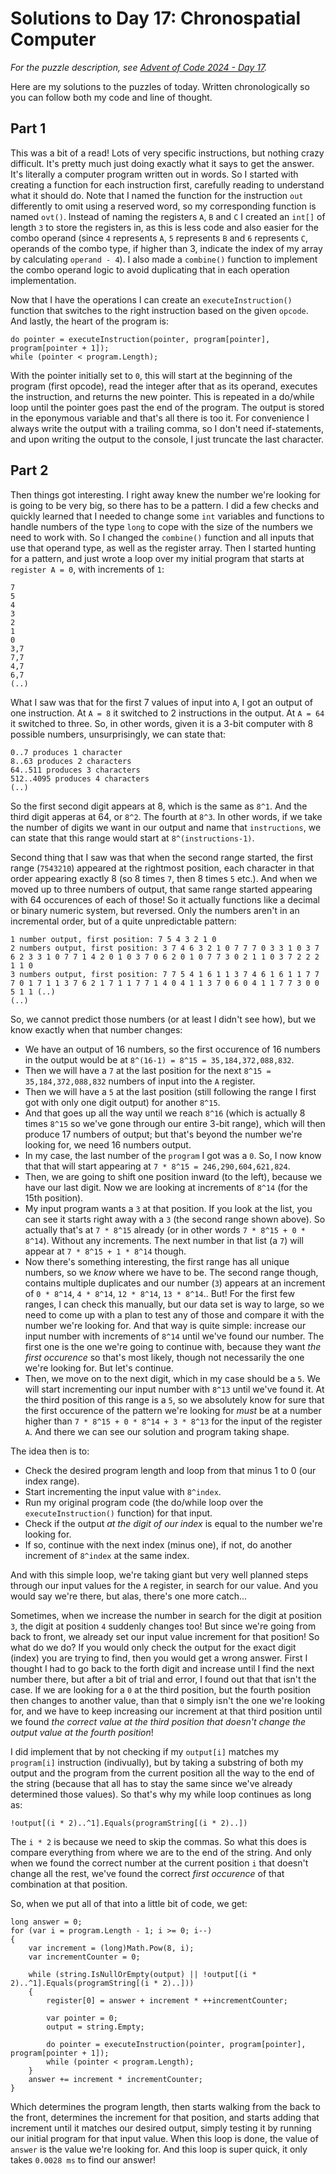 # Solutions to Day 17: Chronospatial Computer

*For the puzzle description, see [Advent of Code 2024 - Day 17](https://adventofcode.com/2024/day/17).*

Here are my solutions to the puzzles of today. Written chronologically so you can follow both my code and line of thought.

## Part 1

This was a bit of a read! Lots of very specific instructions, but nothing crazy difficult. It's pretty much just doing exactly what it says to get the answer. It's literally a computer program written out in words. So I started with creating a function for each instruction first, carefully reading to understand what it should do. Note that I named the function for the instruction `out` differently to omit using a reserved word, so my corresponding function is named `ovt()`. Instead of naming the registers `A`, `B` and `C` I created an `int[]` of length `3` to store the registers in, as this is less code and also easier for the combo operand (since `4` represents `A`, `5` represents `B` and `6` represents `C`, operands of the combo type, if higher than 3, indicate the index of my array by calculating `operand - 4`). I also made a `combine()` function to implement the combo operand logic to avoid duplicating that in each operation implementation.

Now that I have the operations I can create an `executeInstruction()` function that switches to the right instruction based on the given `opcode`. And lastly, the heart of the program is:
```
do pointer = executeInstruction(pointer, program[pointer], program[pointer + 1]);
while (pointer < program.Length);
```
With the pointer initially set to `0`, this will start at the beginning of the program (first opcode), read the integer after that as its operand, executes the instruction, and returns the new pointer. This is repeated in a do/while loop until the pointer goes past the end of the program. The output is stored in the eponymous variable and that's all there is too it. For convenience I always write the output with a trailing comma, so I don't need if-statements, and upon writing the output to the console, I just truncate the last character.

## Part 2

Then things got interesting. I right away knew the number we're looking for is going to be very big, so there has to be a pattern. I did a few checks and quickly learned that I needed to change some `int` variables and functions to handle numbers of the type `long` to cope with the size of the numbers we need to work with. So I changed the `combine()` function and all inputs that use that operand type, as well as the register array. Then I started hunting for a pattern, and just wrote a loop over my initial program that starts at `register A = 0`, with increments of `1`:
```
7
5
4
3
2
1
0
3,7
7,7
4,7
6,7
(..)
```
What I saw was that for the first 7 values of input into `A`, I got an output of one instruction. At `A = 8` it switched to 2 instructions in the output. At `A = 64` it switched to three. So, in other words, given it is a 3-bit computer with 8 possible numbers, unsurprisingly, we can state that:
```
0..7 produces 1 character
8..63 produces 2 characters
64..511 produces 3 characters
512..4095 produces 4 characters
(..)
```
So the first second digit appears at 8, which is the same as `8^1`. And the third digit apperas at 64, or `8^2`. The fourth at `8^3`. In other words, if we take the number of digits we want in our output and name that `instructions`, we can state that this range would start at `8^(instructions-1)`.

Second thing that I saw was that when the second range started, the first range (`7543210`) appeared at the rightmost position, each character in that order appearing exactly 8 (so 8 times `7`, then 8 times `5` etc.). And when we moved up to three numbers of output, that same range started appearing with 64 occurences of each of those! So it actually functions like a decimal or binary numeric system, but reversed. Only the numbers aren't in an incremental order, but of a quite unpredictable pattern:
```
1 number output, first position: 7 5 4 3 2 1 0
2 numbers output, first position: 3 7 4 6 3 2 1 0 7 7 7 0 3 3 1 0 3 7 6 2 3 3 1 0 7 7 1 4 2 0 1 0 3 7 0 6 2 0 1 0 7 7 3 0 2 1 1 0 3 7 2 2 2 1 1 0
3 numbers output, first position: 7 7 5 4 1 6 1 1 3 7 4 6 1 6 1 1 7 7 7 0 1 7 1 1 3 7 6 2 1 7 1 1 7 7 1 4 0 4 1 1 3 7 0 6 0 4 1 1 7 7 3 0 0 5 1 1 (..)
(..)
```
So, we cannot predict those numbers (or at least I didn't see how), but we know exactly when that number changes:
- We have an output of 16 numbers, so the first occurence of 16 numbers in the output would be at `8^(16-1) = 8^15 = 35,184,372,088,832`.
- Then we will have a `7` at the last position for the next `8^15 = 35,184,372,088,832` numbers of input into the `A` register.
- Then we will have a `5` at the last position (still following the range I first got with only one digit output) for another `8^15`.
- And that goes up all the way until we reach `8^16` (which is actually 8 times `8^15` so we've gone through our entire 3-bit range), which will then produce 17 numbers of output; but that's beyond the number we're looking for, we need 16 numbers output.
- In my case, the last number of the `program` I got was a `0`. So, I now know that that will start appearing at `7 * 8^15 = 246,290,604,621,824`.
- Then, we are going to shift one position inward (to the left), because we have our last digit. Now we are looking at increments of `8^14` (for the 15th position).
- My input program wants a `3` at that position. If you look at the list, you can see it starts right away with a `3` (the second range shown above). So actually that's at `7 * 8^15` already (or in other words `7 * 8^15 + 0 * 8^14`). Without any increments. The next number in that list (a `7`) will appear at `7 * 8^15 + 1 * 8^14` though.
- Now there's something interesting, the first range has all unique numbers, so we *know* where we have to be. The second range though, contains multiple duplicates and our number (`3`) appears at an increment of `0 * 8^14`, `4 * 8^14`, `12 * 8^14`, `13 * 8^14`.. But! For the first few ranges, I can check this manually, but our data set is way to large, so we need to come up with a plan to test any of those and compare it with the number we're looking for. And that way is quite simple: increase our input number with increments of `8^14` until we've found our number. The first one is the one we're going to continue with, because they want *the first occurence* so that's most likely, though not necessarily the one we're looking for. But let's continue.
- Then, we move on to the next digit, which in my case should be a `5`. We will start incrementing our input number with `8^13` until we've found it. At the third position of this range is a `5`, so we absolutely know for sure that the first occurence of the pattern we're looking for *must* be at a number higher than `7 * 8^15 + 0 * 8^14 + 3 * 8^13` for the input of the register `A`. And there we can see our solution and program taking shape.

The idea then is to:
- Check the desired program length and loop from that minus 1 to 0 (our index range).
- Start incrementing the input value with `8^index`.
- Run my original program code (the do/while loop over the `executeInstruction()` function) for that input.
- Check if the output *at the digit of our index* is equal to the number we're looking for.
- If so, continue with the next index (minus one), if not, do another increment of `8^index` at the same index.

And with this simple loop, we're taking giant but very well planned steps through our input values for the `A` register, in search for our value. And you would say we're there, but alas, there's one more catch...

Sometimes, when we increase the number in search for the digit at position `3`, the digit at position `4` suddenly changes too! But since we're going from back to front, we already set our input value increment for that position! So what do we do? If you would only check the output for the exact digit (index) you are trying to find, then you would get a wrong answer. First I thought I had to go back to the forth digit and increase until I find the next number there, but after a bit of trial and error, I found out that that isn't the case. If we are looking for a `0` at the third position, but the fourth position then changes to another value, than that `0` simply isn't the one we're looking for, and we have to keep increasing our increment at that third position until we found *the correct value at the third position that doesn't change the output value at the fourth position*!

I did implement that by not checking if my `output[i]` matches my `program[i]` instruction (indivually), but by taking a substring of both my output and the program from the current position all the way to the end of the string (because that all has to stay the same since we've already determined those values). So that's why my while loop continues as long as:
```
!output[(i * 2)..^1].Equals(programString[(i * 2)..])
```
The `i * 2` is because we need to skip the commas. So what this does is compare everything from where we are to the end of the string. And only when we found the correct number at the current position `i` that doesn't change all the rest, we've found the correct *first occurence* of that combination at that position.

So, when we put all of that into a little bit of code, we get:
```
long answer = 0;
for (var i = program.Length - 1; i >= 0; i--)
{
    var increment = (long)Math.Pow(8, i);
    var incrementCounter = 0;

    while (string.IsNullOrEmpty(output) || !output[(i * 2)..^1].Equals(programString[(i * 2)..]))
    {
        register[0] = answer + increment * ++incrementCounter;

        var pointer = 0;
        output = string.Empty;

        do pointer = executeInstruction(pointer, program[pointer], program[pointer + 1]);
        while (pointer < program.Length);
    }
    answer += increment * incrementCounter;
}
```
Which determines the program length, then starts walking from the back to the front, determines the increment for that position, and starts adding that increment until it matches our desired output, simply testing it by running our initial program for that input value. When this loop is done, the value of `answer` is the value we're looking for. And this loop is super quick, it only takes `0.0028 ms` to find our answer!